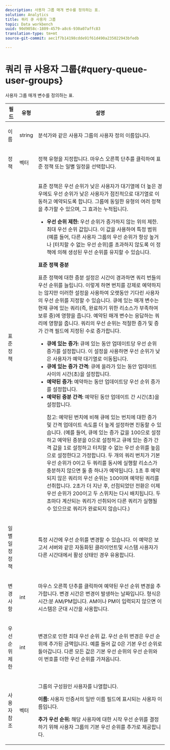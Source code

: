```yaml
---
description: 사용자 그룹 매개 변수를 정의하는 표.
solution: Analytics
title: 쿼리 큐 사용자 그룹
topic: Data workbench
uuid: 90d9058c-1809-4579-a8c6-930a07affc83
translation-type: tm+mt
source-git-commit: aec1f7b14198cdde91f61d490a235022943bfedb

---
```



# 쿼리 큐 사용자 그룹{#query-queue-user-groups}

사용자 그룹 매개 변수를 정의하는 표.

<table id="table_670A47E25A7A43F0B599BD7ABB173E69"> 
 <thead> 
  <tr> 
   <th colname="col1" class="entry"> 필드 </th> 
   <th colname="col2" class="entry"> 유형 </th> 
   <th colname="col3" class="entry"> 설명 </th> 
  </tr> 
 </thead>
 <tbody> 
  <tr> 
   <td colname="col1"> <p> 이름  </p> </td> 
   <td colname="col2"> <p>string </p> </td> 
   <td colname="col3"> <p>분석가와 같은 사용자 그룹의 사용자 정의 이름입니다. </p> </td> 
  </tr> 
  <tr> 
   <td colname="col1"> <p>정책 </p> </td> 
   <td colname="col2"> <p>벡터 </p> </td> 
   <td colname="col3"> <p>정책 유형을 지정합니다. 마우스 오른쪽 단추를 클릭하여 표준 정책 또는 일별 일정을 선택합니다. </p> </td> 
  </tr> 
  <tr> 
   <td colname="col1"> <p>표준 정책 </p> </td> 
   <td colname="col2"> </td> 
   <td colname="col3"> <p>표준 정책은 우선 순위가 낮은 사용자가 대기열에 더 높은 경우에도 우선 순위가 낮은 사용자가 점진적으로 대기열로 이동하고 예약되도록 합니다. 그룹에 동일한 유형의 여러 정책을 추가할 수 있으며, 그 효과는 누적됩니다. 
     <ul id="ul_F7F60D23DC934F61AF2183177A11FA65"> 
      <li id="li_805ED3E740814FAEBFF2B411BAB3D248"><b>우선 순위 제한:</b> 우선 순위가 증가하지 않는 위의 제한. 최대 우선 순위 값입니다. 이 값을 사용하여 특정 범위(예를 들어, 다른 사용자 그룹의 우선 순위가 항상 높거나 [터치할 수 없는 우선 순위]를 초과하지 않도록 이 정책에 의해 생성된 우선 순위를 유지할 수 있습니다. </li> 
     </ul> </p> <p> <b>표준 정책 증분</b> </p> <p>표준 정책에 대한 증분 설정은 시간이 경과하면 쿼리 번들의 우선 순위를 늘립니다. 이렇게 하면 번치를 강제로 예약하지는 않지만 이러한 설정을 사용하여 오랫동안 기다린 사용자의 우선 순위를 지정할 수 있습니다. 큐에 있는 매개 변수는 현재 큐에 있는 쿼리(즉, 완료하기 위한 리소스가 부족하여 보류 중)에 영향을 줍니다. 예약된 매개 변수는 응답하는 쿼리에 영향을 줍니다. 쿼리의 우선 순위는 적절한 증가 및 증가 간격 필드에 지정된 수로 증가합니다. 
     <ul id="ul_7A5EE18CE10E4484A203B938525C806C"> 
      <li id="li_4B5CD827AF3848DA811A96C851340518"><b>큐에 있는 증가:</b> 큐에 있는 동안 업데이트당 우선 순위 증가를 설정합니다. 이 설정을 사용하면 우선 순위가 낮은 사용자가 예약 대기열로 이동됩니다. </li> 
      <li id="li_91CA798235234A1CAC7AB32A7FB1CE84"><b>큐에 있는 증가 간격:</b> 큐에 올라가 있는 동안 업데이트 사이의 시간(초)을 설정합니다. </li> 
      <li id="li_079275E21ABA43B796A853624A6BDC29"><b>예약된 증가:</b> 예약하는 동안 업데이트당 우선 순위 증가를 설정합니다. </li> 
      <li id="li_3AE2EC3EBE6C4670BA0FA1BBD03FEBBD"><b>예약된 증분 간격:</b> 예약된 동안 업데이트 간 시간(초)을 설정합니다. <p> <p>참고: 예약된 번치에 비해 큐에 있는 번치에 대한 증가 및 간격 업데이트 속도를 더 높게 설정하면 진동할 수 있습니다. (예를 들어, 큐에 있는 증가 값을 100으로 설정하고 예약된 증분을 0으로 설정하고 큐에 있는 증가 간격 값을 1로 설정하고 터치할 수 없는 우선 순위를 높음으로 설정한다고 가정합니다. 두 개의 쿼리 번치가 기본 우선 순위가 0이고 두 쿼리를 동시에 실행할 리소스가 충분하지 않으면 둘 중 하나가 예약됩니다. 1초 후 예약되지 않은 쿼리의 우선 순위는 100이며 예약된 쿼리를 선취합니다. 2초가 더 지난 후, 선점되었던 전환은 이제 우선 순위가 200이고 두 스위치는 다시 배치됩니다. 두 초마다 계산되는 쿼리가 선취되어 다른 쿼리가 실행될 수 있으므로 쿼리가 완료되지 않습니다.) </p> </p> </li> 
     </ul> </p> </td> 
  </tr> 
  <tr> 
   <td colname="col1"> <p>일별 일정 정책 </p> </td> 
   <td colname="col2"> </td> 
   <td colname="col3"> <p>특정 시간에 우선 순위를 변경할 수 있습니다. 이 예약은 보고서 서버와 같은 자동화된 <span class="wintitle"> 클라이언트</span>및 시스템 사용자가 다른 시간대에서 활성 상태인 경우 유용합니다. </p> </td> 
  </tr> 
  <tr> 
   <td colname="col1"> <p>변경 사항 </p> </td> 
   <td colname="col2"> <p>int </p> </td> 
   <td colname="col3"> <p>마우스 오른쪽 단추를 클릭하여 예약된 우선 순위 변경을 추가합니다. 변경 시간은 변경이 발생하는 날짜입니다. 형식은 시간:분 AM/PM입니다. AM이나 PM이 입력되지 않으면 이 시스템은 군대 시간을 사용합니다. </p> </td> 
  </tr> 
  <tr> 
   <td colname="col1"> <p>우선 순위 제한 </p> </td> 
   <td colname="col2"> <p>int </p> </td> 
   <td colname="col3"> <p>변경으로 인한 최대 우선 순위 값. 우선 순위 변경은 우선 순위에 추가된 금액입니다. 예를 들어 값 0은 기본 우선 순위로 돌아갑니다. 다른 모든 값은 기본 우선 순위의 우선 순위와 이 번호를 더한 우선 순위를 가져옵니다. </p> </td> 
  </tr> 
  <tr> 
   <td colname="col1"> <p>사용자 참조 </p> </td> 
   <td colname="col2"> <p>벡터 </p> </td> 
   <td colname="col3"> <p>그룹의 구성원인 사용자를 나열합니다. </p> <p> <b>이름:</b> 사용자 인증서의 일반 이름 필드에 표시되는 사용자 이름입니다. </p> <p> <b>추가 우선 순위:</b> 해당 사용자에 대한 시작 우선 순위를 결정하기 위해 사용자 그룹의 기본 우선 순위를 추가로 제공합니다. </p> </td> 
  </tr> 
 </tbody> 
</table>

